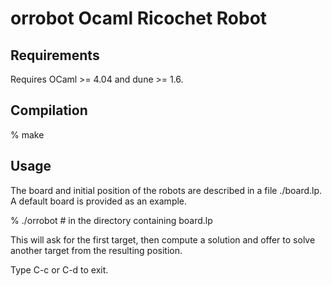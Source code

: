 orrobot Ocaml Ricochet Robot
============================

Requirements
------------

Requires OCaml >= 4.04 and dune >= 1.6.

Compilation
-----------

% make

Usage
-----

The board and initial position of the robots are described in a file
./board.lp. A default board is provided as an example.

% ./orrobot  # in the directory containing board.lp

This will ask for the first target, then compute a solution and offer
to solve another target from the resulting position.

Type C-c or C-d to exit.
